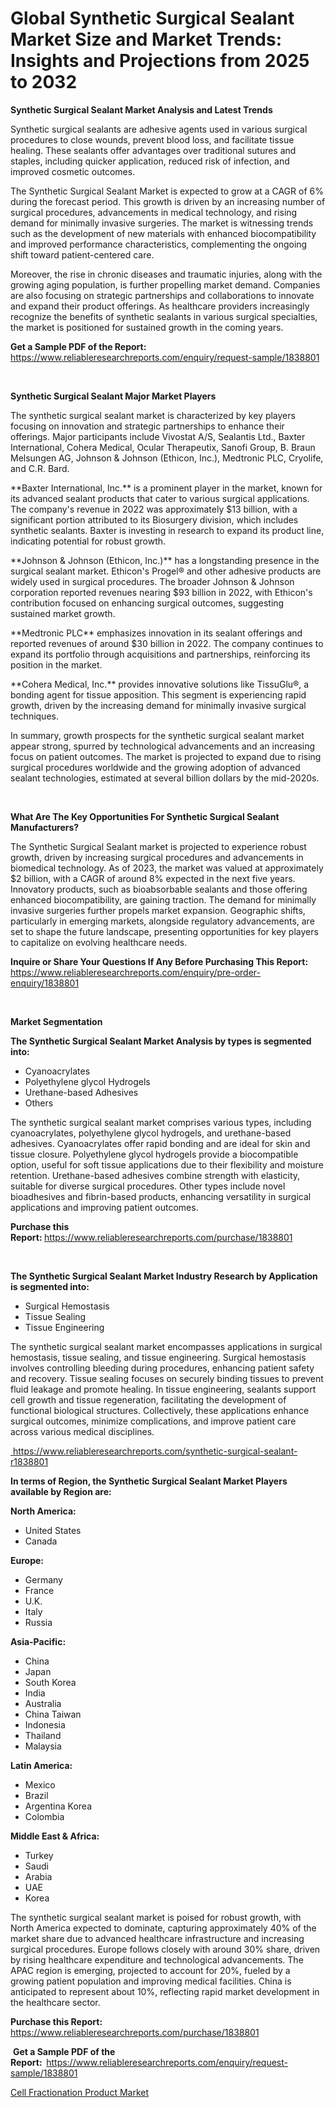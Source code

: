<p><h1>Global Synthetic Surgical Sealant Market Size and Market Trends: Insights and Projections from 2025 to 2032</h1></p><p><strong>Synthetic Surgical Sealant Market Analysis and Latest Trends</strong></p>
<p><p>Synthetic surgical sealants are adhesive agents used in various surgical procedures to close wounds, prevent blood loss, and facilitate tissue healing. These sealants offer advantages over traditional sutures and staples, including quicker application, reduced risk of infection, and improved cosmetic outcomes. </p><p>The Synthetic Surgical Sealant Market is expected to grow at a CAGR of 6% during the forecast period. This growth is driven by an increasing number of surgical procedures, advancements in medical technology, and rising demand for minimally invasive surgeries. The market is witnessing trends such as the development of new materials with enhanced biocompatibility and improved performance characteristics, complementing the ongoing shift toward patient-centered care. </p><p>Moreover, the rise in chronic diseases and traumatic injuries, along with the growing aging population, is further propelling market demand. Companies are also focusing on strategic partnerships and collaborations to innovate and expand their product offerings. As healthcare providers increasingly recognize the benefits of synthetic sealants in various surgical specialties, the market is positioned for sustained growth in the coming years.</p></p>
<p><strong>Get a Sample PDF of the Report:&nbsp;</strong> <a href="https://www.reliableresearchreports.com/enquiry/request-sample/1838801?utm_campaign=2233&utm_medium=2&utm_source=Github&utm_content=ia&utm_term=05032025&utm_id=synthetic-surgical-sealant">https://www.reliableresearchreports.com/enquiry/request-sample/1838801</a></p>
<p>&nbsp;</p>
<p><strong>Synthetic Surgical Sealant Major Market Players</strong></p>
<p><p>The synthetic surgical sealant market is characterized by key players focusing on innovation and strategic partnerships to enhance their offerings. Major participants include Vivostat A/S, Sealantis Ltd., Baxter International, Cohera Medical, Ocular Therapeutix, Sanofi Group, B. Braun Melsungen AG, Johnson & Johnson (Ethicon, Inc.), Medtronic PLC, Cryolife, and C.R. Bard.</p><p>**Baxter International, Inc.** is a prominent player in the market, known for its advanced sealant products that cater to various surgical applications. The company's revenue in 2022 was approximately $13 billion, with a significant portion attributed to its Biosurgery division, which includes synthetic sealants. Baxter is investing in research to expand its product line, indicating potential for robust growth.</p><p>**Johnson & Johnson (Ethicon, Inc.)** has a longstanding presence in the surgical sealant market. Ethicon's Progel® and other adhesive products are widely used in surgical procedures. The broader Johnson & Johnson corporation reported revenues nearing $93 billion in 2022, with Ethicon's contribution focused on enhancing surgical outcomes, suggesting sustained market growth.</p><p>**Medtronic PLC** emphasizes innovation in its sealant offerings and reported revenues of around $30 billion in 2022. The company continues to expand its portfolio through acquisitions and partnerships, reinforcing its position in the market.</p><p>**Cohera Medical, Inc.** provides innovative solutions like TissuGlu®, a bonding agent for tissue apposition. This segment is experiencing rapid growth, driven by the increasing demand for minimally invasive surgical techniques.</p><p>In summary, growth prospects for the synthetic surgical sealant market appear strong, spurred by technological advancements and an increasing focus on patient outcomes. The market is projected to expand due to rising surgical procedures worldwide and the growing adoption of advanced sealant technologies, estimated at several billion dollars by the mid-2020s.</p></p>
<p>&nbsp;</p>
<p><strong>What Are The Key Opportunities For Synthetic Surgical Sealant Manufacturers?</strong></p>
<p><p>The Synthetic Surgical Sealant market is projected to experience robust growth, driven by increasing surgical procedures and advancements in biomedical technology. As of 2023, the market was valued at approximately $2 billion, with a CAGR of around 8% expected in the next five years. Innovatory products, such as bioabsorbable sealants and those offering enhanced biocompatibility, are gaining traction. The demand for minimally invasive surgeries further propels market expansion. Geographic shifts, particularly in emerging markets, alongside regulatory advancements, are set to shape the future landscape, presenting opportunities for key players to capitalize on evolving healthcare needs.</p></p>
<p><strong>Inquire or Share Your Questions If Any Before Purchasing This Report:</strong> <a href="https://www.reliableresearchreports.com/enquiry/pre-order-enquiry/1838801?utm_campaign=2233&utm_medium=2&utm_source=Github&utm_content=ia&utm_term=05032025&utm_id=synthetic-surgical-sealant">https://www.reliableresearchreports.com/enquiry/pre-order-enquiry/1838801</a></p>
<p>&nbsp;</p>
<p><strong>Market Segmentation</strong></p>
<p><strong>The Synthetic Surgical Sealant Market Analysis by types is segmented into:</strong></p>
<p><ul><li>Cyanoacrylates</li><li>Polyethylene glycol Hydrogels</li><li>Urethane-based Adhesives</li><li>Others</li></ul></p>
<p><p>The synthetic surgical sealant market comprises various types, including cyanoacrylates, polyethylene glycol hydrogels, and urethane-based adhesives. Cyanoacrylates offer rapid bonding and are ideal for skin and tissue closure. Polyethylene glycol hydrogels provide a biocompatible option, useful for soft tissue applications due to their flexibility and moisture retention. Urethane-based adhesives combine strength with elasticity, suitable for diverse surgical procedures. Other types include novel bioadhesives and fibrin-based products, enhancing versatility in surgical applications and improving patient outcomes.</p></p>
<p><strong>Purchase this Report:&nbsp;</strong><a href="https://www.reliableresearchreports.com/purchase/1838801?utm_campaign=2233&utm_medium=2&utm_source=Github&utm_content=ia&utm_term=05032025&utm_id=synthetic-surgical-sealant">https://www.reliableresearchreports.com/purchase/1838801</a></p>
<p>&nbsp;</p>
<p><strong>The Synthetic Surgical Sealant Market Industry Research by Application is segmented into:</strong></p>
<p><ul><li>Surgical Hemostasis</li><li>Tissue Sealing</li><li>Tissue Engineering</li></ul></p>
<p><p>The synthetic surgical sealant market encompasses applications in surgical hemostasis, tissue sealing, and tissue engineering. Surgical hemostasis involves controlling bleeding during procedures, enhancing patient safety and recovery. Tissue sealing focuses on securely binding tissues to prevent fluid leakage and promote healing. In tissue engineering, sealants support cell growth and tissue regeneration, facilitating the development of functional biological structures. Collectively, these applications enhance surgical outcomes, minimize complications, and improve patient care across various medical disciplines.</p></p>
<p><a href="https://www.reliableresearchreports.com/synthetic-surgical-sealant-r1838801?utm_campaign=2233&utm_medium=2&utm_source=Github&utm_content=ia&utm_term=05032025&utm_id=synthetic-surgical-sealant">&nbsp;https://www.reliableresearchreports.com/synthetic-surgical-sealant-r1838801</a></p>
<p><strong>In terms of Region, the Synthetic Surgical Sealant Market Players available by Region are:</strong></p>
<p>
    <p> <strong> North America: </strong>
        <ul>
            <li>United States</li>
            <li>Canada</li>
        </ul>
        </p> 
    <p> <strong> Europe: </strong>
        <ul>
            <li>Germany</li>
            <li>France</li>
            <li>U.K.</li>
            <li>Italy</li>
            <li>Russia</li>
        </ul>
        </p> 
    <p> <strong> Asia-Pacific: </strong>
        <ul>
            <li>China</li>
            <li>Japan</li>
            <li>South Korea</li>
            <li>India</li>
            <li>Australia</li>
            <li>China Taiwan</li>
            <li>Indonesia</li>
            <li>Thailand</li>
            <li>Malaysia</li>
        </ul>
        </p> 
    <p> <strong> Latin America: </strong>
        <ul>
            <li>Mexico</li>
            <li>Brazil</li>
            <li>Argentina Korea</li>
            <li>Colombia</li>
        </ul>
        </p> 
    <p> <strong> Middle East & Africa: </strong>
        <ul>
            <li>Turkey</li>
            <li>Saudi</li>
            <li>Arabia</li>
            <li>UAE</li>
            <li>Korea</li>
        </ul>
    </p>
    </p>
<p><p>The synthetic surgical sealant market is poised for robust growth, with North America expected to dominate, capturing approximately 40% of the market share due to advanced healthcare infrastructure and increasing surgical procedures. Europe follows closely with around 30% share, driven by rising healthcare expenditure and technological advancements. The APAC region is emerging, projected to account for 20%, fueled by a growing patient population and improving medical facilities. China is anticipated to represent about 10%, reflecting rapid market development in the healthcare sector.</p></p>
<p><strong>Purchase this Report: </strong><a href="https://www.reliableresearchreports.com/purchase/1838801?utm_campaign=2233&utm_medium=2&utm_source=Github&utm_content=ia&utm_term=05032025&utm_id=synthetic-surgical-sealant">https://www.reliableresearchreports.com/purchase/1838801</a></p>
<p>&nbsp;<strong>Get a Sample PDF of the Report:&nbsp;&nbsp;</strong><a href="https://www.reliableresearchreports.com/enquiry/request-sample/1838801?utm_campaign=2233&utm_medium=2&utm_source=Github&utm_content=ia&utm_term=05032025&utm_id=synthetic-surgical-sealant">https://www.reliableresearchreports.com/enquiry/request-sample/1838801</a></p>
<p><strong></strong></p>
<p><p><a href="https://github.com/NarcisoFerry/Market-Research-Report-List-1/blob/main/cell-fractionation-product-market.md?utm_campaign=2233&utm_medium=2&utm_source=Github&utm_content=ia&utm_term=05032025&utm_id=synthetic-surgical-sealant">Cell Fractionation Product Market</a></p></p>